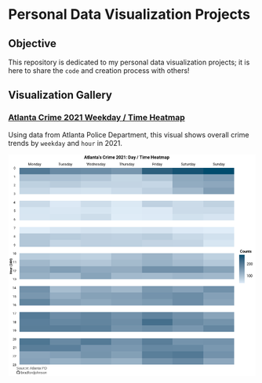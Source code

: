 # Personal Data Visualization Projects
## Objective
This repository is dedicated to my personal data visualization projects; it is here to share the `code` and creation process with others!
## Visualization Gallery
### [Atlanta Crime 2021 Weekday / Time Heatmap](https://github.com/bradfordjohnson/data-viz/tree/main/day-time-heatmap)
Using data from Atlanta Police Department, this visual shows overall crime trends by `weekday` and `hour` in 2021.

<img src = "day-time-heatmap/weekly-heatmap-v3.png" width = "850px">
